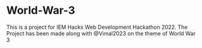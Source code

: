 # World-War-3
This is a project for IEM Hacks Web Development Hackathon 2022. The Project has been made along with @Vimal2023 on the theme of World War 3 
